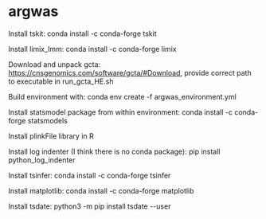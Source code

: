 # argwas


Install tskit:
conda install -c conda-forge tskit

Install limix_lmm:
conda install -c conda-forge limix

Download and unpack gcta:
https://cnsgenomics.com/software/gcta/#Download, provide correct path to executable in run_gcta_HE.sh

Build environment with:
conda env create -f argwas_environment.yml

Install statsmodel package from within environment:
conda install -c conda-forge statsmodels


Install plinkFile library in R

Install log indenter (I think there is no conda package):
pip install python_log_indenter

Install tsinfer:
 conda install -c conda-forge tsinfer 

Install matplotlib:
conda install -c conda-forge matplotlib
 
Install tsdate:
python3 -m pip install tsdate --user
